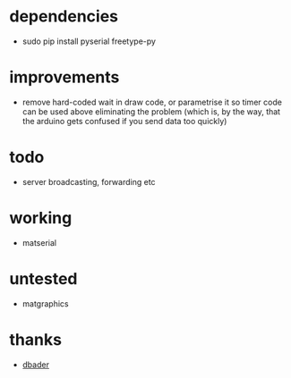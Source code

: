 # dependencies
* sudo pip install pyserial freetype-py

# improvements
* remove hard-coded wait in draw code, or parametrise it so timer code can be used above eliminating the problem (which 
is, by the way, that the arduino gets confused if you send data too quickly)

# todo
* server broadcasting, forwarding etc

# working
* matserial

# untested
* matgraphics

# thanks
* [dbader](https://dbader.org/blog/monochrome-font-rendering-with-freetype-and-python)
